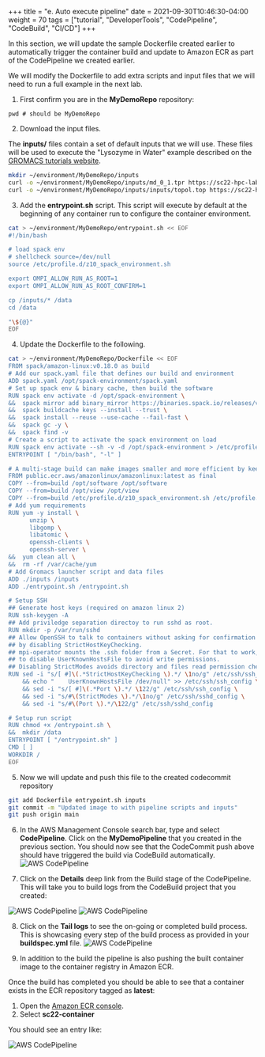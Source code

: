 +++
title = "e. Auto execute pipeline"
date = 2021-09-30T10:46:30-04:00
weight = 70
tags = ["tutorial", "DeveloperTools", "CodePipeline", "CodeBuild", "CI/CD"]
+++

In this section, we will update the sample Dockerfile created earlier to automatically trigger the container build and update to Amazon ECR as part of the CodePipeline we created earlier.

We will modify the Dockerfile to add extra scripts and input files that we will need to run a full example in the next lab.

1. First confirm you are in the **MyDemoRepo** repository:

```
pwd # should be MyDemoRepo
```

2. Download the input files.  

The **inputs/** files contain a set of default inputs that we will use.  These files will be used to execute the "Lysozyme in Water" example described on the [GROMACS tutorials website](http://www.mdtutorials.com/gmx/lysozyme/index.html).

```bash
mkdir ~/environment/MyDemoRepo/inputs
curl -o ~/environment/MyDemoRepo/inputs/md_0_1.tpr https://sc22-hpc-labs.s3.amazonaws.com/gromacs/inputs/md_0_1.tpr
curl -o ~/environment/MyDemoRepo/inputs/inputs/topol.top https://sc22-hpc-labs.s3.amazonaws.com/gromacs/inputs/topol.top
```

3. Add the **entrypoint.sh** script. This script will execute by default at the beginning of any container run to configure the container environment.

```bash
cat > ~/environment/MyDemoRepo/entrypoint.sh << EOF
#!/bin/bash

# load spack env
# shellcheck source=/dev/null
source /etc/profile.d/z10_spack_environment.sh

export OMPI_ALLOW_RUN_AS_ROOT=1
export OMPI_ALLOW_RUN_AS_ROOT_CONFIRM=1

cp /inputs/* /data
cd /data

"\${@}"
EOF
```

4. Update the Dockerfile to the following. 

```bash
cat > ~/environment/MyDemoRepo/Dockerfile << EOF
FROM spack/amazon-linux:v0.18.0 as build
# Add our spack.yaml file that defines our build and environment
ADD spack.yaml /opt/spack-environment/spack.yaml
# Set up spack env & binary cache, then build the software
RUN spack env activate -d /opt/spack-environment \
&&  spack mirror add binary_mirror https://binaries.spack.io/releases/v0.18 \
&&  spack buildcache keys --install --trust \
&&  spack install --reuse --use-cache --fail-fast \
&&  spack gc -y \
&&  spack find -v
# Create a script to activate the spack environment on load
RUN spack env activate --sh -v -d /opt/spack-environment > /etc/profile.d/z10_spack_environment.sh 
ENTRYPOINT [ "/bin/bash", "-l" ]

# A multi-stage build can make images smaller and more efficient by keeping only files we need
FROM public.ecr.aws/amazonlinux/amazonlinux:latest as final
COPY --from=build /opt/software /opt/software
COPY --from=build /opt/view /opt/view
COPY --from=build /etc/profile.d/z10_spack_environment.sh /etc/profile.d/z10_spack_environment.sh
# Add yum requirements
RUN yum -y install \
      unzip \
      libgomp \
      libatomic \
      openssh-clients \
      openssh-server \
&&  yum clean all \
&&  rm -rf /var/cache/yum
# Add Gromacs launcher script and data files
ADD ./inputs /inputs
ADD ./entrypoint.sh /entrypoint.sh

# Setup SSH
## Generate host keys (required on amazon linux 2)
RUN ssh-keygen -A
## Add priviledge separation directoy to run sshd as root.
RUN mkdir -p /var/run/sshd
## Allow OpenSSH to talk to containers without asking for confirmation
## by disabling StrictHostKeyChecking.
## mpi-operator mounts the .ssh folder from a Secret. For that to work, we need
## to disable UserKnownHostsFile to avoid write permissions.
## Disabling StrictModes avoids directory and files read permission checks.
RUN sed -i "s/[ #]\(.*StrictHostKeyChecking \).*/ \1no/g" /etc/ssh/ssh_config \
    && echo "    UserKnownHostsFile /dev/null" >> /etc/ssh/ssh_config \
    && sed -i "s/[ #]\(.*Port \).*/ \122/g" /etc/ssh/ssh_config \
    && sed -i "s/#\(StrictModes \).*/\1no/g" /etc/ssh/sshd_config \
    && sed -i "s/#\(Port \).*/\122/g" /etc/ssh/sshd_config

# Setup run script
RUN chmod +x /entrypoint.sh \
&&  mkdir /data
ENTRYPOINT [ "/entrypoint.sh" ]
CMD [ ]
WORKDIR /
EOF
```

5. Now we will update and push this file to the created codecommit repository
```bash
git add Dockerfile entrypoint.sh inputs
git commit -m "Updated image to with pipeline scripts and inputs"
git push origin main
```

6. In the AWS Management Console search bar, type and select **CodePipeline**. Click on the **MyDemoPipeline** that you created in the previous section. You should now see that the CodeCommit push above should have triggered the build via CodeBuild automatically. 
![AWS CodePipeline](/images/cicd/codepipeline-6.png)

7. Click on the **Details** deep link from the Build stage of the CodePipeline. This will take you to build logs from the CodeBuild project that you created:

![AWS CodePipeline](/images/cicd/codepipeline-7.png)
![AWS CodePipeline](/images/cicd/codepipeline-8.png)


8. Click on the **Tail logs** to see the on-going or completed build process. This is showcasing every step of the build process as provided in your **buildspec.yml** file.
![AWS CodePipeline](/images/cicd/codepipeline-9.png)

9. In addition to the build the pipeline is also pushing the built container image to the container registry in Amazon ECR. 

Once the build has completed you should be able to see that a container exists in the ECR repository tagged as **latest**:
1. Open the [Amazon ECR console](https://us-east-2.console.aws.amazon.com/ecr/repositories).
2. Select **sc22-container**

You should see an entry like:

![AWS CodePipeline](/images/cicd/updatebuild-1.png)